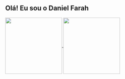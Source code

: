 ## Olá! Eu sou o Daniel Farah

<div style="display: inline_block">
  <a href="https://github.com/danielfarah54"/>
  <img align="center" height="180em" src="https://github-readme-stats.vercel.app/api?username=danielfarah54&hide=stars&count_private=true&show_icons=true&theme=dark&include_all_commits=true"/>
  <img align="center" height="180em" src="https://github-readme-stats.vercel.app/api/top-langs/?username=danielfarah54&layout=compact&theme=dark&langs_count=16"/>
<div>

<!--
[![danielfarah54's GitHub stats](https://github-readme-stats.vercel.app/api?username=danielfarah54&hide=stars&count_private=true&show_icons=true&theme=dark&include_all_commits=true)](https://github.com/danielfarah54/)

[![Most Used Languages](https://github-readme-stats.vercel.app/api/top-langs/?username=danielfarah54&layout=compact&theme=dark&langs_count=8)](https://github.com/danielfarah54/)


**danielfarah54/danielfarah54** is a ✨ _special_ ✨ repository because its `README.md` (this file) appears on your GitHub profile.

Here are some ideas to get you started:

- 🔭 I’m currently working on ...
- 🌱 I’m currently learning ...
- 👯 I’m looking to collaborate on ...
- 🤔 I’m looking for help with ...
- 💬 Ask me about ...
- 📫 How to reach me: ...
- 😄 Pronouns: ...
- ⚡ Fun fact: ...
-->
